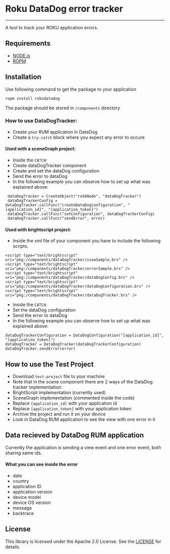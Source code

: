 # Roku DataDog error tracker
- - -
A tool to track your ROKU application errors.

## Requirements
- [NODE.js](https://nodejs.org/en/download/)
- [ROPM](https://github.com/rokucommunity/ropm)

## Installation
Use following command to get the package to your application
```
ropm install rokudatadog
```
The package should be stored in `/components` directory

### How to use DataDogTracker:
- Create your RUM application in DataDog
- Create a `try-catch` block where you expect any error to occure

#### Used with a sceneGraph project:
- Inside the `CATCH`:
 - Create dataDogTracker component
 - Create and set the dataDog configuration
 - Send the error to dataDog
 - In the following example you can observe how to set up what was explained above:
```
 dataDogTracker = CreateObject("roSGNode", "dataDogTracker")
 dataDogTrackerConfig = dataDogTracker.callFunc("createDataDogConfiguration", "[application_id]", "[application_token]")
 dataDogTracker.callFunc("setConfiguration", dataDogTrackerConfig)
 dataDogTracker.callFunc("sendError", error)
```

#### Used with brightscript project:

- Inside the xml file of your component you have to include the following scripts:
```
<script type="text/brightscript" uri="pkg:/components/dataDogTracker/viewSample.brs" />
<script type="text/brightscript" uri="pkg:/components/dataDogTracker/errorSample.brs" />
<script type="text/brightscript" uri="pkg:/components/dataDogTracker/dataDogConfig.brs" />
<script type="text/brightscript" uri="pkg:/components/dataDogTracker/dataDogConfiguration.brs" />
<script type="text/brightscript" uri="pkg:/components/dataDogTracker/dataDogTracker.brs" />
```
- Inside the `CATCH`:
 - Set the dataDog configuration
 - Send the error to dataDog
 - In the following example you can observe how to set up what was explained above:
```
dataDogTrackerConfiguration = DataDogConfiguration("[application_id]", "[application_token]")
dataDogTracker = DataDogTracker(dataDogTrackerConfiguration)
dataDogTracker.sendError(error)
```

## How to use the Test Project
- Download `test-project` file to your machine
- Note that in the scene component there are 2 ways of the DataDog tracker implementation:
 - BrightScript implementation (currently used)
 - SceneGraph implementation (commented inside the code)
- Replace `[application_id]` with your application id
- Replace `[application_token]` with your application token
- Archive the project and run it on your device
- Look in DataDog RUM application to see the view with one error in it

## Data recieved by DataDog RUM application
Currently the application is sending a view event and one error event, both sharing same ids.
#### What you can see inside the error

- date
- country
- application ID
- application version
- device model
- device OS version
- message
- backtrace

## License
This library is licensed under the Apache 2.0 License. See the [LICENSE](https://github.com/Studio3/RokuDataDog/blob/main/LICENSE) for details.
